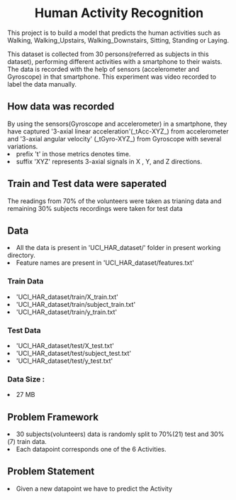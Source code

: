<h1><center>Human Activity Recognition</center></h1>

This project is to build a model that predicts the human activities such as Walking, Walking_Upstairs, Walking_Downstairs, Sitting, Standing or Laying.

This dataset is collected from 30 persons(referred as subjects in this dataset), performing different activities with a smartphone to their waists. The data is recorded with the help of sensors (accelerometer and Gyroscope) in that smartphone. This experiment was video recorded to label the data manually.

<h2>How data was recorded</h2>
By using the sensors(Gyroscope and accelerometer) in a smartphone, they have captured '3-axial linear acceleration'(_tAcc-XYZ_) from accelerometer and '3-axial angular velocity' (_tGyro-XYZ_) from Gyroscope with several variations.

<li>prefix 't' in those metrics denotes time.</li>

<li>suffix 'XYZ' represents 3-axial signals in X , Y, and Z directions.</li>

<h2>Train and Test data were saperated</h2>
The readings from 70% of the volunteers were taken as trianing data and remaining 30% subjects recordings were taken for test data
<h2>Data</h2>
<li>All the data is present in 'UCI_HAR_dataset/' folder in present working directory.</li>
<li>Feature names are present in 'UCI_HAR_dataset/features.txt'</li>
<h3>Train Data</h3>
<li>'UCI_HAR_dataset/train/X_train.txt'</li>
<li>'UCI_HAR_dataset/train/subject_train.txt'</li>
<li>'UCI_HAR_dataset/train/y_train.txt'</li>
<h3>Test Data</h3>
<li>'UCI_HAR_dataset/test/X_test.txt'</li>
<li>'UCI_HAR_dataset/test/subject_test.txt'</li>
<li>'UCI_HAR_dataset/test/y_test.txt'</li>
<h3>Data Size :</h3>
<li>27 MB</li>
<h2>Problem Framework</h2>
<li>30 subjects(volunteers) data is randomly split to 70%(21) test and 30%(7) train data.</li>
<li>Each datapoint corresponds one of the 6 Activities.</li>
<h2>Problem Statement</h2>
<li>Given a new datapoint we have to predict the Activity</li>
